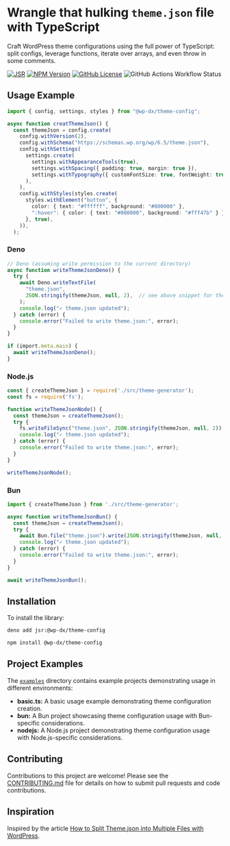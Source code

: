 # Wrangle that hulking `theme.json` file with TypeScript

Craft WordPress theme configurations using the full power of TypeScript: split
configs, leverage functions, iterate over arrays, and even throw in some
comments.

[![JSR](https://jsr.io/badges/@wp-dx/theme-config)](https://jsr.io/@wp-dx/theme-config)
[![NPM Version](https://img.shields.io/npm/v/%40wp-dx%2Ftheme-config)](https://www.npmjs.com/package/@wp-dx/theme-config)
[![GitHub License](https://img.shields.io/github/license/ge3224/wp-dx-theme-config)](https://github.com/ge3224/wp-dx-theme-config/tree/main/CONTRIBUTING.md)
![GitHub Actions Workflow Status](https://img.shields.io/github/actions/workflow/status/ge3224/wp-dx-theme-config/publish.yml)

## Usage Example

```ts
import { config, settings, styles } from "@wp-dx/theme-config";

async function creatThemeJson() {
  const themeJson = config.create(
    config.withVersion(2),
    config.withSchema("https://schemas.wp.org/wp/6.5/theme.json"),
    config.withSettings(
      settings.create(
        settings.withAppearanceTools(true),
        settings.withSpacing({ padding: true, margin: true }),
        settings.withTypography({ customFontSize: true, fontWeight: true }),
      ),
    ),
    config.withStyles(styles.create(
      styles.withElement("button", {
        color: { text: "#ffffff", background: "#000000" },
        ":hover": { color: { text: "#000000", background: "#fff47b" } },
      }, true),
    )),
  );
```

### Deno

```ts
// Deno (assuming write permission to the current directory)
async function writeThemeJsonDeno() {
  try {
    await Deno.writeTextFile(
      "theme.json",
      JSON.stringify(themeJson, null, 2),  // see above snippet for themeJson implementation
    );
    console.log("✓ theme.json updated");
  } catch (error) {
    console.error("Failed to write theme.json:", error);
  }
}

if (import.meta.main) {
  await writeThemeJsonDeno();
}
```

### Node.js

```js
const { createThemeJson } = require('./src/theme-generator'); 
const fs = require('fs');

function writeThemeJsonNode() {
  const themeJson = createThemeJson();
  try {
    fs.writeFileSync("theme.json", JSON.stringify(themeJson, null, 2));  // see above snippet for themeJson implementation
    console.log("✓ theme.json updated");
  } catch (error) {
    console.error("Failed to write theme.json:", error);
  }
}

writeThemeJsonNode();
```

### Bun

```ts
import { createThemeJson } from './src/theme-generator'; 

async function writeThemeJsonBun() {
  const themeJson = createThemeJson();
  try {
    await Bun.file("theme.json").write(JSON.stringify(themeJson, null, 2)); // see above snippet for themeJson implementation
    console.log("✓ theme.json updated");
  } catch (error) {
    console.error("Failed to write theme.json:", error);
  }
}

await writeThemeJsonBun();
```

## Installation

To install the library:

```bash
deno add jsr:@wp-dx/theme-config
```

```bash
npm install @wp-dx/theme-config
```

## Project Examples

The [`examples`](https://github.com/ge3224/wp-dx-theme-config/tree/main/examples)
directory contains example projects demonstrating usage in different environments:

- **basic.ts:** A basic usage example demonstrating theme configuration creation.
- **bun:** A Bun project showcasing theme configuration usage with Bun-specific considerations.
- **nodejs:** A Node.js project demonstrating theme configuration usage with
Node.js-specific considerations.

## Contributing

Contributions to this project are welcome! Please see the
[CONTRIBUTING.md](https://github.com/ge3224/wp-dx-theme-config/tree/main/CONTRIBUTING.md)
file for details on how to submit pull requests and code contributions.

## Inspiration

Inspired by the article [How to Split Theme.json into Multiple Files with WordPress](https://fullstackdigital.io/blog/split-theme-json-into-multiple-files-with-wordpress).
